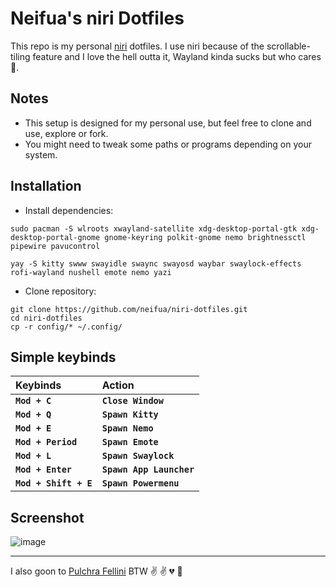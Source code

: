 # Neifua's niri Dotfiles

This repo is my personal [niri](https://github.com/YaLTeR/niri) dotfiles. I use niri because of the scrollable-tiling feature and I love the hell outta it, Wayland kinda sucks but who cares 🤷.

## Notes

- This setup is designed for my personal use, but feel free to clone and use, explore or fork.
- You might need to tweak some paths or programs depending on your system.

## Installation
- Install dependencies:

```
sudo pacman -S wlroots xwayland-satellite xdg-desktop-portal-gtk xdg-desktop-portal-gnome gnome-keyring polkit-gnome nemo brightnessctl pipewire pavucontrol
```
```
yay -S kitty swww swayidle swaync swayosd waybar swaylock-effects rofi-wayland nushell emote nemo yazi
```

- Clone repository:

```
git clone https://github.com/neifua/niri-dotfiles.git
cd niri-dotfiles
cp -r config/* ~/.config/
```

## Simple keybinds
|**Keybinds**|**Action**|
|:-|:-|
|**`Mod + C`**|**`Close Window`**|
|**`Mod + Q`**|**`Spawn Kitty`**|
|**`Mod + E`**|**`Spawn Nemo`**|
|**`Mod + Period`**|**`Spawn Emote`**|
|**`Mod + L`**|**`Spawn Swaylock`**|
|**`Mod + Enter`**|**`Spawn App Launcher`**|
|**`Mod + Shift + E`**|**`Spawn Powermenu`**|

## Screenshot
![image](https://github.com/user-attachments/assets/b5dfe29c-5949-4cc3-b7ab-a054cecaacfb)


---

I also goon to [Pulchra Fellini](https://zenless-zone-zero.fandom.com/wiki/Pulchra_Fellini) BTW ✌️ ✌️ 💔 🥀
